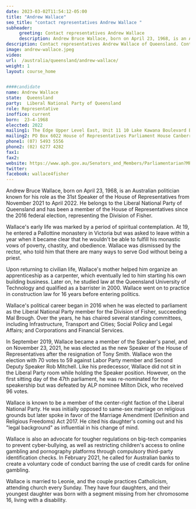 ```yaml
---
date: 2023-03-02T11:54:12-05:00
title: "Andrew Wallace"
seo_title: "contact representatives Andrew Wallace "
subheader:
     greeting: Contact representatives Andrew Wallace
     description: Andrew Bruce Wallace, born on April 23, 1968, is an Australian politician known for his role as the 31st Speaker of the House of Representatives from November 2021 to April 2022.
description: Contact representatives Andrew Wallace of Queensland. Contact information for Andrew Wallace includes email address, phone number, and mailing address.
image: andrew-wallace.jpeg
video:
url:  /australia/queensland/andrew-wallace/
weight: 1
layout: course_home


####candidate
name: Andrew Wallace
state:	Queensland
party:	Liberal National Party of Queensland
role: Representative
inoffice: current
born:  23-4-1968
eleccted: 2022
mailing1: The Edge Upper Level East, Unit 11 10 Lake Kawana Boulevard Bokarina, QLD, 4575
mailing2: PO Box 6022 House of Representatives Parliament House Canberra ACT 2600
phone1:	(07) 5493 5556
phone2: (02) 6277 4282
fax1:
fax2:
website: https://www.aph.gov.au/Senators_and_Members/Parliamentarian?MPID=265967
twitter:
facebook: wallace4fisher
---
```


Andrew Bruce Wallace, born on April 23, 1968, is an Australian politician known for his role as the 31st Speaker of the House of Representatives from November 2021 to April 2022. He belongs to the Liberal National Party of Queensland and has been a member of the House of Representatives since the 2016 federal election, representing the Division of Fisher.

Wallace's early life was marked by a period of spiritual contemplation. At 19, he entered a Pallottine monastery in Victoria but was asked to leave within a year when it became clear that he wouldn't be able to fulfill his monastic vows of poverty, chastity, and obedience. Wallace was dismissed by the rector, who told him that there are many ways to serve God without being a priest.

Upon returning to civilian life, Wallace's mother helped him organize an apprenticeship as a carpenter, which eventually led to him starting his own building business. Later on, he studied law at the Queensland University of Technology and qualified as a barrister in 2000. Wallace went on to practice in construction law for 16 years before entering politics.

Wallace's political career began in 2016 when he was elected to parliament as the Liberal National Party member for the Division of Fisher, succeeding Mal Brough. Over the years, he has chaired several standing committees, including Infrastructure, Transport and Cities; Social Policy and Legal Affairs; and Corporations and Financial Services.

In September 2019, Wallace became a member of the Speaker's panel, and on November 23, 2021, he was elected as the new Speaker of the House of Representatives after the resignation of Tony Smith. Wallace won the election with 70 votes to 59 against Labor Party member and Second Deputy Speaker Rob Mitchell. Like his predecessor, Wallace did not sit in the Liberal Party room while holding the Speaker position. However, on the first sitting day of the 47th parliament, he was re-nominated for the speakership but was defeated by ALP nominee Milton Dick, who received 96 votes.

Wallace is known to be a member of the center-right faction of the Liberal National Party. He was initially opposed to same-sex marriage on religious grounds but later spoke in favor of the Marriage Amendment (Definition and Religious Freedoms) Act 2017. He cited his daughter's coming out and his "legal background" as influential in his change of mind.

Wallace is also an advocate for tougher regulations on big-tech companies to prevent cyber-bullying, as well as restricting children's access to online gambling and pornography platforms through compulsory third-party identification checks. In February 2021, he called for Australian banks to create a voluntary code of conduct barring the use of credit cards for online gambling.

Wallace is married to Leonie, and the couple practices Catholicism, attending church every Sunday. They have four daughters, and their youngest daughter was born with a segment missing from her chromosome 16, living with a disability.